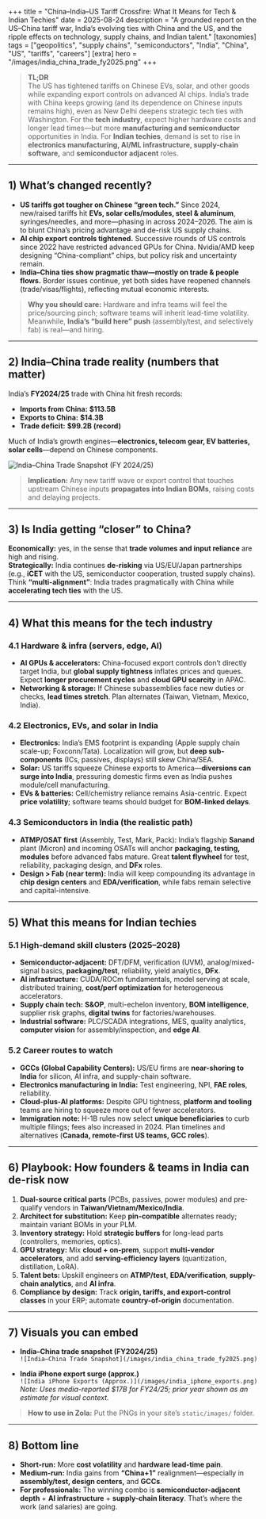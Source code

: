 +++
title = "China–India–US Tariff Crossfire: What It Means for Tech & Indian Techies"
date = 2025-08-24
description = "A grounded report on the US–China tariff war, India’s evolving ties with China and the US, and the ripple effects on technology, supply chains, and Indian talent."
[taxonomies]
tags = ["geopolitics", "supply chains", "semiconductors", "India", "China", "US", "tariffs", "careers"]
[extra]
hero = "/images/india_china_trade_fy2025.png"
+++

> **TL;DR**  
> The US has tightened tariffs on Chinese EVs, solar, and other goods while expanding export controls on advanced AI chips. India’s trade with China keeps growing (and its dependence on Chinese inputs remains high), even as New Delhi deepens strategic tech ties with Washington. For the **tech industry**, expect higher hardware costs and longer lead times—but more **manufacturing and semiconductor** opportunities in India. For **Indian techies**, demand is set to rise in **electronics manufacturing, AI/ML infrastructure, supply-chain software,** and **semiconductor adjacent** roles.

---

## 1) What’s changed recently?

- **US tariffs got tougher on Chinese “green tech.”** Since 2024, new/raised tariffs hit **EVs, solar cells/modules, steel & aluminum**, syringes/needles, and more—phasing in across 2024–2026. The aim is to blunt China’s pricing advantage and de-risk US supply chains.  
- **AI chip export controls tightened.** Successive rounds of US controls since 2022 have restricted advanced GPUs for China. Nvidia/AMD keep designing “China-compliant” chips, but policy risk and uncertainty remain.  
- **India–China ties show pragmatic thaw—mostly on trade & people flows.** Border issues continue, yet both sides have reopened channels (trade/visas/flights), reflecting mutual economic interests.

> **Why you should care:** Hardware and infra teams will feel the price/sourcing pinch; software teams will inherit lead-time volatility. Meanwhile, **India’s “build here” push** (assembly/test, and selectively fab) is real—and hiring.

---

## 2) India–China trade reality (numbers that matter)

India’s **FY2024/25** trade with China hit fresh records:

- **Imports from China:** **\$113.5B**  
- **Exports to China:** **\$14.3B**  
- **Trade deficit:** **\$99.2B (record)**

Much of India’s growth engines—**electronics, telecom gear, EV batteries, solar cells**—depend on Chinese components.

![India–China Trade Snapshot (FY 2024/25)](/images/india_china_trade_fy2025.png)

> **Implication:** Any new tariff wave or export control that touches upstream Chinese inputs **propagates into Indian BOMs**, raising costs and delaying projects.

---

## 3) Is India getting “closer” to China?

**Economically:** yes, in the sense that **trade volumes and input reliance** are high and rising.  
**Strategically:** India continues **de-risking** via US/EU/Japan partnerships (e.g., **iCET** with the US, semiconductor cooperation, trusted supply chains). Think **“multi-alignment”**: India trades pragmatically with China while **accelerating tech ties** with the US.

---

## 4) What this means for the **tech industry**

### 4.1 Hardware & infra (servers, edge, AI)
- **AI GPUs & accelerators:** China-focused export controls don’t directly target India, but **global supply tightness** inflates prices and queues. Expect **longer procurement cycles** and **cloud GPU scarcity** in APAC.
- **Networking & storage:** If Chinese subassemblies face new duties or checks, **lead times stretch**. Plan alternates (Taiwan, Vietnam, Mexico, India).

### 4.2 Electronics, EVs, and solar in India
- **Electronics:** India’s EMS footprint is expanding (Apple supply chain scale-up; Foxconn/Tata). Localization will grow, but **deep sub-components** (ICs, passives, displays) still skew China/SEA.
- **Solar:** US tariffs squeeze Chinese exports to America—**diversions can surge into India**, pressuring domestic firms even as India pushes module/cell manufacturing.
- **EVs & batteries:** Cell/chemistry reliance remains Asia-centric. Expect **price volatility**; software teams should budget for **BOM-linked delays**.

### 4.3 Semiconductors in India (the realistic path)
- **ATMP/OSAT first** (Assembly, Test, Mark, Pack): India’s flagship **Sanand** plant (Micron) and incoming OSATs will anchor **packaging, testing, modules** before advanced fabs mature. Great **talent flywheel** for test, reliability, packaging design, and **DFx** roles.  
- **Design > Fab (near term):** India will keep compounding its advantage in **chip design centers** and **EDA/verification**, while fabs remain selective and capital-intensive.

---

## 5) What this means for **Indian techies**

### 5.1 High-demand skill clusters (2025–2028)
- **Semiconductor-adjacent:** DFT/DFM, verification (UVM), analog/mixed-signal basics, **packaging/test**, reliability, yield analytics, **DFx**.
- **AI infrastructure:** CUDA/ROCm fundamentals, model serving at scale, distributed training, **cost/perf optimization** for heterogeneous accelerators.  
- **Supply chain tech:** **S&OP**, multi-echelon inventory, **BOM intelligence**, supplier risk graphs, **digital twins** for factories/warehouses.  
- **Industrial software:** PLC/SCADA integrations, MES, quality analytics, **computer vision** for assembly/inspection, and **edge AI**.

### 5.2 Career routes to watch
- **GCCs (Global Capability Centers):** US/EU firms are **near-shoring to India** for silicon, AI infra, and supply-chain software.  
- **Electronics manufacturing in India:** Test engineering, NPI, **FAE roles**, reliability.  
- **Cloud-plus-AI platforms:** Despite GPU tightness, **platform and tooling** teams are hiring to squeeze more out of fewer accelerators.  
- **Immigration note:** H-1B rules now select **unique beneficiaries** to curb multiple filings; fees also increased in 2024. Plan timelines and alternatives (**Canada, remote-first US teams, GCC roles**).

---

## 6) Playbook: How founders & teams in India can de-risk now

1. **Dual-source critical parts** (PCBs, passives, power modules) and pre-qualify vendors in **Taiwan/Vietnam/Mexico/India**.  
2. **Architect for substitution:** Keep **pin-compatible** alternates ready; maintain variant BOMs in your PLM.  
3. **Inventory strategy:** Hold **strategic buffers** for long-lead parts (controllers, memories, optics).  
4. **GPU strategy:** Mix **cloud + on-prem**, support **multi-vendor accelerators**, and add **serving-efficiency layers** (quantization, distillation, LoRA).  
5. **Talent bets:** Upskill engineers on **ATMP/test**, **EDA/verification**, **supply-chain analytics**, and **AI infra**.  
6. **Compliance by design:** Track **origin, tariffs, and export-control classes** in your ERP; automate **country-of-origin** documentation.

---

## 7) Visuals you can embed

- **India–China trade snapshot (FY2024/25)**  
  `![India–China Trade Snapshot](/images/india_china_trade_fy2025.png)`

- **India iPhone export surge (approx.)**  
  `![India iPhone Exports (Approx.)](/images/india_iphone_exports.png)`  
  _Note: Uses media-reported \$17B for FY24/25; prior year shown as an estimate for visual context._

> **How to use in Zola:** Put the PNGs in your site’s `static/images/` folder.

---

## 8) Bottom line

- **Short-run:** More **cost volatility** and **hardware lead-time pain**.  
- **Medium-run:** India gains from **“China+1”** realignment—especially in **assembly/test, design centers,** and **GCCs**.  
- **For professionals:** The winning combo is **semiconductor-adjacent depth** + **AI infrastructure** + **supply-chain literacy**. That’s where the work (and salaries) are going.
